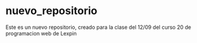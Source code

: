 # nuevo_repositorio
 Este es un nuevo repositorio, creado para la clase del 12/09 del curso 20 de programacion web de Lexpin
